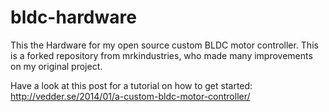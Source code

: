 bldc-hardware
=============

This the Hardware for my open source custom BLDC motor controller. This is a forked repository from mrkindustries, who made many improvements on my original project.

Have a look at this post for a tutorial on how to get started:
http://vedder.se/2014/01/a-custom-bldc-motor-controller/
